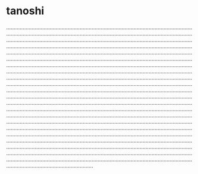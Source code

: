 # tanoshi
..................................................................................................................................................................................................................................................................................................................................................................................................................................................................................................................................................................................................................................................................................................................................................................................................................................................................................................................................................................................................................................................................................................................................................................................................................................................................................................................................................................................................................................................................................................................................................................................................................................................................................................................................................................................................................................................................................................................................................................................................................................................................................................................................................................................................................................................................................................................................................................................................................................................................................................................................................................................................................................................................................................................................................................................................................................................................................................